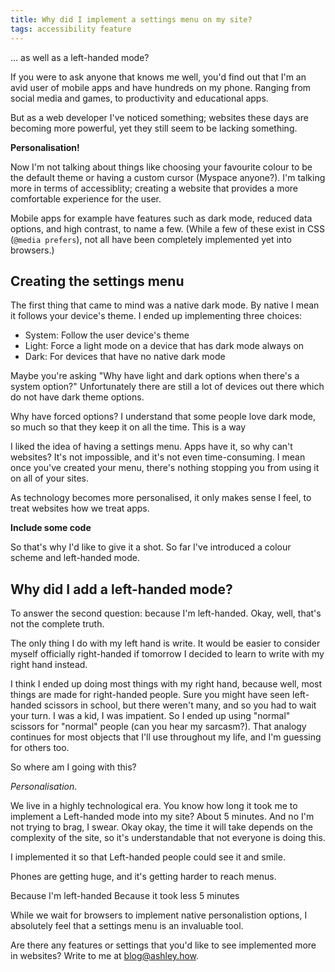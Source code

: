 ```yaml
---
title: Why did I implement a settings menu on my site?
tags: accessibility feature
---
```

... as well as a left-handed mode?

If you were to ask anyone that knows me well, you'd find out that I'm an avid user of mobile apps and have hundreds on my phone. Ranging from social media and games, to productivity and educational apps.

But as a web developer I've noticed something; websites these days are becoming more powerful, yet they still seem to be lacking something.

**Personalisation!**

Now I'm not talking about things like choosing your favourite colour to be the default theme or having a custom cursor (Myspace anyone?). I'm talking more in terms of accessiblity; creating a website that provides a more comfortable experience for the user. 

Mobile apps for example have features such as dark mode, reduced data options, and high contrast, to name a few. (While a few of these exist in CSS (`@media prefers`), not all have been completely implemented yet into browsers.)

## Creating the settings menu

The first thing that came to mind was a native dark mode. By native I mean it follows your device's theme. I ended up implementing three choices:

- System: Follow the user device's theme
- Light: Force a light mode on a device that has dark mode always on
- Dark: For devices that have no native dark mode

Maybe you're asking "Why have light and dark options when there's a system option?" Unfortunately there are still a lot of devices out there which do not have dark theme options. 


Why have forced options? I understand that some people love dark mode, so much so that they keep it on all the time. This is a way 

I liked the idea of having a settings menu. Apps have it, so why can't websites? It's not impossible, and it's not even time-consuming. I mean once you've created your menu, there's nothing stopping you from using it on all of your sites. 

As technology becomes more personalised, it only makes sense I feel, to treat websites how we treat apps. 

**Include some code**

So that's why I'd like to give it a shot. So far I've introduced a colour scheme and left-handed mode. 

## Why did I add a left-handed mode? 

To answer the second question: because I'm left-handed. Okay, well, that's not the complete truth. 

The only thing I do with my left hand is write. It would be easier to consider myself officially right-handed if tomorrow I decided to learn to write with my right hand instead. 

I think I ended up doing most things with my right hand, because well, most things are made for right-handed people. Sure you might have seen left-handed scissors in school, but there weren't many, and so you had to wait your turn. I was a kid, I was impatient. So I ended up using "normal" scissors for "normal" people (can you hear my sarcasm?). That analogy continues for most objects that I'll use throughout my life, and I'm guessing for others too. 

So where am I going with this? 

*Personalisation*. 

We live in a highly technological era. You know how long it took me to implement a Left-handed mode into my site? About 5 minutes. And no I'm not trying to brag, I swear. Okay okay, the time it will take depends on the complexity of the site, so it's understandable that not everyone is doing this. 

I implemented it so that Left-handed people could see it and smile. 

Phones are getting huge, and it's getting harder to reach menus. 

Because I'm left-handed
Because it took less 5 minutes

While we wait for browsers to implement native personalistion options, I absolutely feel that a settings menu is an invaluable tool.

Are there any features or settings that you'd like to see implemented more in websites? Write to me at [blog@ashley.how](mailto:blog@ashley.how).

